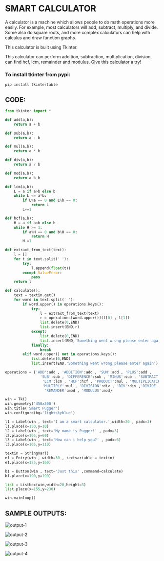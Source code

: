 # SMART CALCULATOR

A calculator is a machine which allows people to do math operations more easily. For example, most calculators will add, subtract, multiply, and divide. Some also do square roots, and more complex calculators can help with calculus and draw function graphs.

This calculator is built using Tkinter.

This calculator can perform addition, subtraction, multiplication, division, can find hcf, lcm, remainder and modulus.
Give this calculator a try!

### To install tkinter from pypi:
`pip install tkintertable`

## CODE:
```python
from tkinter import *

def add(a,b):
    return a + b

def sub(a,b):
    return a - b

def mul(a,b):
    return a * b

def div(a,b):
    return a / b

def mod(a,b):
    return a % b

def lcm(a,b):
    L = a if a>b else b
    while L <= a*b:
        if L%a == 0 and L%b == 0:
            return L
        L+=1

def hcf(a,b):
    H = a if a<b else b
    while H >= 1:
        if a%H == 0 and b%H == 0:
            return H
        H-=1

def extraxt_from_text(text):
    l = []
    for t in text.split(' '):
        try:
            l.append(float(t))
        except ValueError:
            pass
    return l

def calculate():
    text = textin.get()
    for word in text.split(' '):
        if word.upper() in operations.keys():
            try:
                l = extraxt_from_text(text)
                r = operations[word.upper()](l[0] , l[1])
                list.delete(0,END)
                list.insert(END,r)
            except:
                list.delete(0,END)
                list.insert(END,'Something went wrong please enter again')
            finally:
                break
        elif word.upper() not in operations.keys():
            list.delete(0,END)
            list.insert(END,'Something went wrong please enter again')

operations = {'ADD':add , 'ADDITION':add , 'SUM':add , 'PLUS':add ,
                'SUB':sub , 'DIFFERENCE':sub , 'MINUS':sub , 'SUBTRACT':sub,
                 'LCM':lcm , 'HCF':hcf , 'PRODUCT':mul , 'MULTIPLICATION':mul, 'MUL':mul,
                 'MULTIPLY':mul , 'DIVISION':div , 'DIV':div ,'DIVIDE':div, 'MOD':mod ,
                  'REMANDER':mod , 'MODULUS':mod}

win = Tk()
win.geometry('450x300')
win.title('Smart Pugger')
win.configure(bg='lightskyblue')

l1 = Label(win , text='I am a smart calculator.',width=20 , padx=3)
l1.place(x=150,y=10)
l2 = Label(win , text='My name is Pugger!' , padx=3)
l2.place(x=165,y=60)
l3 = Label(win , text='How can i help you?' , padx=3)
l3.place(x=165,y=110)

textin = StringVar()
e1 = Entry(win , width=30 , textvariable = textin)
e1.place(x=125,y=160)

b1 = Button(win , text='Just this' ,command=calculate)
b1.place(x=190,y=190)

list = Listbox(win,width=20,height=3)
list.place(x=155,y=230)

win.mainloop()
```
## SAMPLE OUTPUTS:

![output-1](https://user-images.githubusercontent.com/81489001/120550355-60f42300-c412-11eb-8209-7dd1239df9bb.PNG)

![output-2](https://user-images.githubusercontent.com/81489001/120550372-66516d80-c412-11eb-9b1e-a992a68fbd6c.PNG)

![output-3](https://user-images.githubusercontent.com/81489001/120550388-6cdfe500-c412-11eb-9b8e-41618ce4c212.PNG)

![output-4](https://user-images.githubusercontent.com/81489001/120550400-723d2f80-c412-11eb-8971-90cb31ecd406.PNG)
